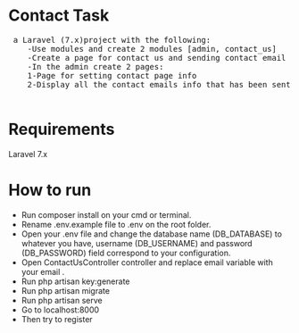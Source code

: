 <h1>Contact Task</h1>
   <pre> a Laravel (7.x)project with the following:
    -Use modules and create 2 modules [admin, contact_us]
    -Create a page for contact us and sending contact email by Mailable
    -In the admin create 2 pages:
    1-Page for setting contact page info
    2-Display all the contact emails info that has been sent
   </pre>
<h1> Requirements </h1>
   <p> Laravel 7.x </p>
<h1> How to run </h1> 
<ul>
<li> Run composer install on your cmd or terminal. </li>
<li> Rename .env.example file to .env on the root folder. </li>
<li> Open your .env file and change the database name (DB_DATABASE) to whatever you have, username (DB_USERNAME) and password (DB_PASSWORD) field correspond to your configuration. </li>
<li>  Open ContactUsController controller and replace email variable with your email . </li>
<li> Run php artisan key:generate </li>
<li> Run php artisan migrate </li>
<li> Run php artisan serve </li>
<li> Go to localhost:8000 </li>
<li> Then try to register </li>
   </ul>
